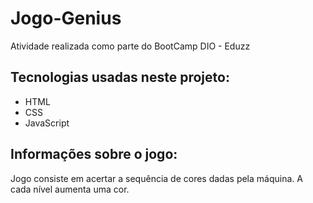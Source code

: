 # Jogo-Genius
 Atividade realizada como parte do BootCamp DIO - Eduzz
 
 ## Tecnologias usadas neste projeto:
<ul>
 <li>HTML</li>
 <li>CSS</li>
 <li>JavaScript</li>
</ul>

## Informações sobre o jogo:
Jogo consiste em acertar a sequência de cores dadas pela máquina. A cada nível aumenta uma cor.


